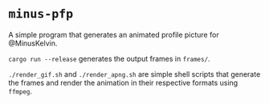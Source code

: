 # `minus-pfp`
A simple program that generates an animated profile picture for @MinusKelvin.

`cargo run --release` generates the output frames in `frames/`.

`./render_gif.sh` and `./render_apng.sh` are simple shell scripts that generate the frames and render the animation in their respective formats using `ffmpeg`.
